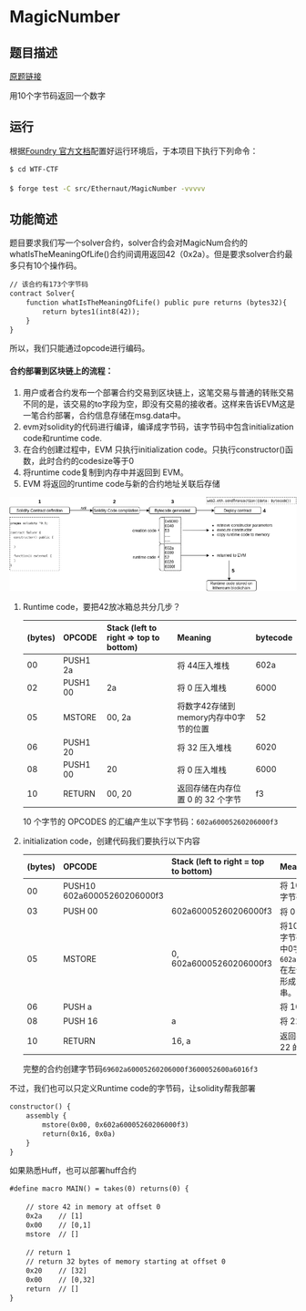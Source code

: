 # MagicNumber

## 题目描述

[原题链接](https://ethernaut.openzeppelin.com/level/0xFe18db6501719Ab506683656AAf2F80243F8D0c0)

用10个字节码返回一个数字

## 运行

根据[Foundry 官方文档](https://getfoundry.sh/)配置好运行环境后，于本项目下执行下列命令：

```sh
$ cd WTF-CTF

$ forge test -C src/Ethernaut/MagicNumber -vvvvv
```

## 功能简述

题目要求我们写一个solver合约，solver合约会对MagicNum合约的whatIsTheMeaningOfLife()合约间调用返回42（0x2a）。但是要求solver合约最多只有10个操作码。

```solidity
// 该合约有173个字节码
contract Solver{
    function whatIsTheMeaningOfLife() public pure returns (bytes32){
        return bytes1(int8(42));
    }
}
```

所以，我们只能通过opcode进行编码。

#### 合约部署到区块链上的流程：

1. 用户或者合约发布一个部署合约交易到区块链上，这笔交易与普通的转账交易不同的是，该交易的to字段为空，即没有交易的接收者。这样来告诉EVM这是一笔合约部署，合约信息存储在msg.data中。
2. evm对solidity的代码进行编译，编译成字节码，该字节码中包含initialization code和runtime code.
3. 在合约创建过程中，EVM 只执行initialization code。只执行constructor()函数，此时合约的codesize等于0
4. 将runtime code复制到内存中并返回到 EVM。
5. EVM 将返回的runtime code与新的合约地址关联后存储

[![contractCreationWorkflow](./image/contractCreationWorkflow.png)](https://github.com/Big-Aaron/ethernaut/blob/main/18.MagicNumber/contractCreationWorkflow.png)

1. Runtime code，要把42放冰箱总共分几步？

    | (bytes) | OPCODE   | Stack (left to right => top to bottom) | Meaning                               | bytecode |
    | ------- | :------- | -------------------------------------- | ------------------------------------- | -------- |
    | 00      | PUSH1 2a |                                        | 将 44压入堆栈                         | 602a     |
    | 02      | PUSH1 00 | 2a                                     | 将 0 压入堆栈                         | 6000     |
    | 05      | MSTORE   | 00, 2a                                 | 将数字42存储到memory内存中0字节的位置 | 52       |
    | 06      | PUSH1 20 |                                        | 将 32 压入堆栈                        | 6020     |
    | 08      | PUSH1 00 | 20                                     | 将 0 压入堆栈                         | 6000     |
    | 10      | RETURN   | 00, 20                                 | 返回存储在内存位置 0 的 32 个字节     | f3       |

     10 个字节的 OPCODES 的汇编产生以下字节码：`602a60005260206000f3`

2. initialization code，创建代码我们要执行以下内容

    | (bytes) | OPCODE                      | Stack (left to right = top to bottom) | Meaning                                                      | bytecode               |
    | ------- | --------------------------- | ------------------------------------- | ------------------------------------------------------------ | ---------------------- |
    | 00      | PUSH10 602a60005260206000f3 |                                       | 将 10 个字节的运行时字节码压入堆栈，                         | 69602a60005260206000f3 |
    | 03      | PUSH 00                     | 602a60005260206000f3                  | 将 0 压入堆栈                                                | 6000                   |
    | 05      | MSTORE                      | 0, 602a60005260206000f3               | 将10 个字节的运行时字节码到memory内存中0字节的位置，这将`602a60005260206000f3`在左侧填充 22 个零以形成 32 字节长的字节串。 | 52                     |
    | 06      | PUSH a                      |                                       | 将 10 压入堆栈                                               | 600a                   |
    | 08      | PUSH 16                     | a                                     | 将 22 压入堆栈                                               | 6016                   |
    | 10      | RETURN                      | 16, a                                 | 返回存储在内存位置 22 的 10 个字节                           | f3                     |

    完整的合约创建字节码`69602a60005260206000f3600052600a6016f3`



不过，我们也可以只定义Runtime code的字节码，让solidity帮我部署

```solidity
constructor() {
	assembly {
		mstore(0x00, 0x602a60005260206000f3)
		return(0x16, 0x0a)
	}
}
```

如果熟悉Huff，也可以部署huff合约

```solidity
#define macro MAIN() = takes(0) returns(0) {
    
    // store 42 in memory at offset 0
    0x2a    // [1]
    0x00    // [0,1]
    mstore  // []

    // return 1
    // return 32 bytes of memory starting at offset 0
    0x20    // [32]
    0x00    // [0,32]
    return  // []
}
```

